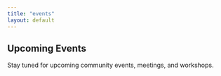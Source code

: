 ```yaml
---
title: "events"
layout: default
---
```


## Upcoming Events

Stay tuned for upcoming community events, meetings, and workshops.

